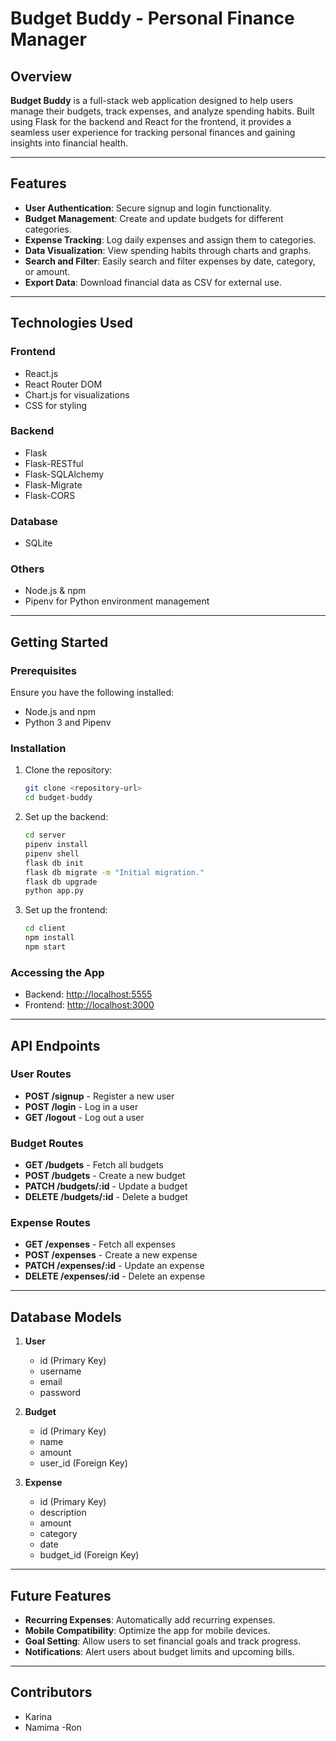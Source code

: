 # Budget Buddy - Personal Finance Manager

## Overview
**Budget Buddy** is a full-stack web application designed to help users manage their budgets, track expenses, and analyze spending habits. Built using Flask for the backend and React for the frontend, it provides a seamless user experience for tracking personal finances and gaining insights into financial health.

---

## Features
- **User Authentication**: Secure signup and login functionality.
- **Budget Management**: Create and update budgets for different categories.
- **Expense Tracking**: Log daily expenses and assign them to categories.
- **Data Visualization**: View spending habits through charts and graphs.
- **Search and Filter**: Easily search and filter expenses by date, category, or amount.
- **Export Data**: Download financial data as CSV for external use.

---

## Technologies Used
### Frontend
- React.js
- React Router DOM
- Chart.js for visualizations
- CSS for styling

### Backend
- Flask
- Flask-RESTful
- Flask-SQLAlchemy
- Flask-Migrate
- Flask-CORS

### Database
- SQLite

### Others
- Node.js & npm
- Pipenv for Python environment management

---

## Getting Started

### Prerequisites
Ensure you have the following installed:
- Node.js and npm
- Python 3 and Pipenv

### Installation
1. Clone the repository:
   ```bash
   git clone <repository-url>
   cd budget-buddy
   ```

2. Set up the backend:
   ```bash
   cd server
   pipenv install
   pipenv shell
   flask db init
   flask db migrate -m "Initial migration."
   flask db upgrade
   python app.py
   ```

3. Set up the frontend:
   ```bash
   cd client
   npm install
   npm start
   ```

### Accessing the App
- Backend: [http://localhost:5555](http://localhost:5555)
- Frontend: [http://localhost:3000](http://localhost:3000)

---

## API Endpoints
### User Routes
- **POST /signup** - Register a new user
- **POST /login** - Log in a user
- **GET /logout** - Log out a user

### Budget Routes
- **GET /budgets** - Fetch all budgets
- **POST /budgets** - Create a new budget
- **PATCH /budgets/:id** - Update a budget
- **DELETE /budgets/:id** - Delete a budget

### Expense Routes
- **GET /expenses** - Fetch all expenses
- **POST /expenses** - Create a new expense
- **PATCH /expenses/:id** - Update an expense
- **DELETE /expenses/:id** - Delete an expense

---

## Database Models
1. **User**
   - id (Primary Key)
   - username
   - email
   - password

2. **Budget**
   - id (Primary Key)
   - name
   - amount
   - user_id (Foreign Key)

3. **Expense**
   - id (Primary Key)
   - description
   - amount
   - category
   - date
   - budget_id (Foreign Key)

---

## Future Features
- **Recurring Expenses**: Automatically add recurring expenses.
- **Mobile Compatibility**: Optimize the app for mobile devices.
- **Goal Setting**: Allow users to set financial goals and track progress.
- **Notifications**: Alert users about budget limits and upcoming bills.

---

## Contributors
- Karina
- Namima 
-Ron

